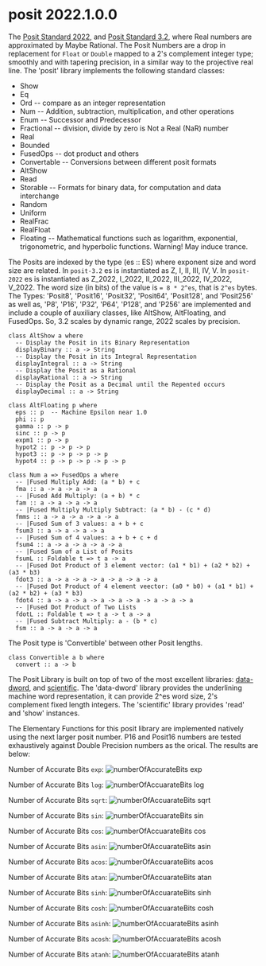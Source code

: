 # posit 2022.1.0.0

The [Posit Standard 2022](https://posithub.org/docs/posit_standard-2.pdf),
and [Posit Standard 3.2](https://posithub.org/docs/posit_standard.pdf), 
where Real numbers are approximated by Maybe Rational.  The Posit 
Numbers are a drop in replacement for `Float` or `Double` mapped to a 
2's complement integer type; smoothly and with tapering precision, in a 
similar way to the projective real line.  The 'posit' library implements
the following standard classes:

 * Show
 * Eq
 * Ord  -- compare as an integer representation
 * Num  -- Addition, subtraction, multiplication, and other operations
 * Enum  -- Successor and Predecessor
 * Fractional  -- division, divide by zero is Not a Real (NaR) number
 * Real
 * Bounded
 * FusedOps  -- dot product and others
 * Convertable  -- Conversions between different posit formats
 * AltShow
 * Read
 * Storable  -- Formats for binary data, for computation and data interchange
 * Random
 * Uniform
 * RealFrac
 * RealFloat
 * Floating  -- Mathematical functions such as logarithm, exponential, trigonometric, and hyperbolic functions. Warning! May induce trance.

The Posits are indexed by the type (es :: ES) where exponent size and
word size are related.  In `posit-3.2` es is instantiated as Z, I,
II, III, IV, V.  In `posit-2022` es is instantiated as Z_2022, I_2022, 
II_2022, III_2022, IV_2022, V_2022.  The word size (in bits) of the 
value is `= 8 * 2^es`, that is `2^es` bytes.  The Types: 'Posit8', 
'Posit16', 'Posit32', 'Posit64', 'Posit128', and 'Posit256' as well as,
'P8', 'P16', 'P32', 'P64', 'P128', and 'P256' are implemented and 
include a couple of auxiliary classes, like AltShow, AltFloating, and 
FusedOps.  So, 3.2 scales by dynamic range, 2022 scales by precision.

```
class AltShow a where
  -- Display the Posit in its Binary Representation
  displayBinary :: a -> String
  -- Display the Posit in its Integral Representation
  displayIntegral :: a -> String
  -- Display the Posit as a Rational
  displayRational :: a -> String
  -- Display the Posit as a Decimal until the Repented occurs
  displayDecimal :: a -> String
```

```
class AltFloating p where
  eps :: p  -- Machine Epsilon near 1.0
  phi :: p
  gamma :: p -> p
  sinc :: p -> p
  expm1 :: p -> p
  hypot2 :: p -> p -> p
  hypot3 :: p -> p -> p -> p
  hypot4 :: p -> p -> p -> p -> p
```

```
class Num a => FusedOps a where
  -- |Fused Multiply Add: (a * b) + c
  fma :: a -> a -> a -> a
  -- |Fused Add Multiply: (a + b) * c
  fam :: a -> a -> a -> a
  -- |Fused Multiply Multiply Subtract: (a * b) - (c * d)
  fmms :: a -> a -> a -> a -> a
  -- |Fused Sum of 3 values: a + b + c
  fsum3 :: a -> a -> a -> a
  -- |Fused Sum of 4 values: a + b + c + d
  fsum4 :: a -> a -> a -> a -> a
  -- |Fused Sum of a List of Posits
  fsumL :: Foldable t => t a -> a
  -- |Fused Dot Product of 3 element vector: (a1 * b1) + (a2 * b2) + (a3 * b3)
  fdot3 :: a -> a -> a -> a -> a -> a -> a
  -- |Fused Dot Product of 4 element veector: (a0 * b0) + (a1 * b1) + (a2 * b2) + (a3 * b3)
  fdot4 :: a -> a -> a -> a -> a -> a -> a -> a -> a
  -- |Fused Dot Product of Two Lists
  fdotL :: Foldable t => t a -> t a -> a
  -- |Fused Subtract Multiply: a - (b * c)
  fsm :: a -> a -> a -> a
```

The Posit type is 'Convertible' between other Posit lengths.

```
class Convertible a b where
  convert :: a -> b
```

The Posit Library is built on top of two of the most excellent libraries:
[data-dword](https://hackage.haskell.org/package/data-dword), and
[scientific](https://hackage.haskell.org/package/scientific).  The
'data-dword' library provides the underlining machine word
representation, it can provide 2^es word size, 2's complement fixed
length integers.  The 'scientific' library provides 'read' and 'show'
instances.


The Elementary Functions for this posit library are implemented natively
using the next larger posit number.  P16 and Posit16 numbers are tested
exhaustively against Double Precision numbers as the orical.  The results
are below:

Number of Accurate Bits `exp`:
![numberOfAccurateBits exp](https://raw.githubusercontent.com/waivio/posit/posit-2022/test/Results/Bits%20Accuracy%20of%20exp%20with%20P16%20and%20Posit16.png)

Number of Accurate Bits `log`:
![numberOfAccuarateBits log](https://raw.githubusercontent.com/waivio/posit/posit-2022/test/Results/Bits%20Accuracy%20of%20log%20with%20P16%20and%20Posit16.png)

Number of Accurate Bits `sqrt`:
![numberOfAccuarateBits sqrt](https://raw.githubusercontent.com/waivio/posit/posit-2022/test/Results/Bits%20Accuracy%20of%20sqrt%20with%20P16%20and%20Posit16.png)

Number of Accurate Bits `sin`:
![numberOfAccuarateBits sin](https://raw.githubusercontent.com/waivio/posit/posit-2022/test/Results/Bits%20Accuracy%20of%20sin%20with%20P16%20and%20Posit16.png)

Number of Accurate Bits `cos`:
![numberOfAccuarateBits cos](https://raw.githubusercontent.com/waivio/posit/posit-2022/test/Results/Bits%20Accuracy%20of%20cos%20with%20P16%20and%20Posit16.png)

Number of Accurate Bits `asin`:
![numberOfAccuarateBits asin](https://raw.githubusercontent.com/waivio/posit/posit-2022/test/Results/Bits%20Accuracy%20of%20asin%20with%20P16%20and%20Posit16.png)

Number of Accurate Bits `acos`:
![numberOfAccuarateBits acos](https://raw.githubusercontent.com/waivio/posit/posit-2022/test/Results/Bits%20Accuracy%20of%20acos%20with%20P16%20and%20Posit16.png)

Number of Accurate Bits `atan`:
![numberOfAccuarateBits atan](https://raw.githubusercontent.com/waivio/posit/posit-2022/test/Results/Bits%20Accuracy%20of%20atan%20with%20P16%20and%20Posit16.png)

Number of Accurate Bits `sinh`:
![numberOfAccuarateBits sinh](https://raw.githubusercontent.com/waivio/posit/posit-2022/test/Results/Bits%20Accuracy%20of%20sinh%20with%20P16%20and%20Posit16.png)

Number of Accurate Bits `cosh`:
![numberOfAccuarateBits cosh](https://raw.githubusercontent.com/waivio/posit/posit-2022/test/Results/Bits%20Accuracy%20of%20cosh%20with%20P16%20and%20Posit16.png)

Number of Accurate Bits `asinh`:
![numberOfAccuarateBits asinh](https://raw.githubusercontent.com/waivio/posit/posit-2022/test/Results/Bits%20Accuracy%20of%20asinh%20with%20P16%20and%20Posit16.png)

Number of Accurate Bits `acosh`:
![numberOfAccuarateBits acosh](https://raw.githubusercontent.com/waivio/posit/posit-2022/test/Results/Bits%20Accuracy%20of%20acosh%20with%20P16%20and%20Posit16.png)

Number of Accurate Bits `atanh`:
![numberOfAccuarateBits atanh](https://raw.githubusercontent.com/waivio/posit/posit-2022/test/Results/Bits%20Accuracy%20of%20atanh%20with%20P16%20and%20Posit16.png)


